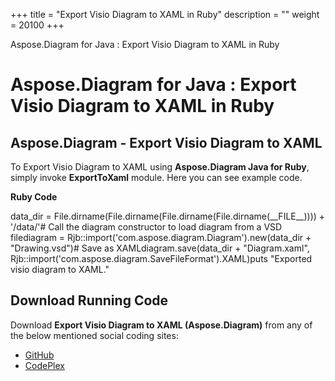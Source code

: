+++
title = "Export Visio Diagram to XAML in Ruby" 
description = "" 
weight = 20100 
+++

Aspose.Diagram for Java : Export Visio Diagram to XAML in Ruby  

# Aspose.Diagram for Java : Export Visio Diagram to XAML in Ruby


## Aspose.Diagram - Export Visio Diagram to XAML

To Export Visio Diagram to XAML using **Aspose.Diagram Java for Ruby**, simply invoke **ExportToXaml** module. Here you can see example code.

**Ruby Code**

data\_dir = File.dirname(File.dirname(File.dirname(File.dirname(\_\_FILE\_\_)))) + '/data/'# Call the diagram constructor to load diagram from a VSD filediagram = Rjb::import('com.aspose.diagram.Diagram').new(data\_dir + "Drawing.vsd")# Save as XAMLdiagram.save(data\_dir + "Diagram.xaml", Rjb::import('com.aspose.diagram.SaveFileFormat').XAML)puts "Exported visio diagram to XAML."

## Download Running Code

Download **Export Visio Diagram to XAML (Aspose.Diagram)** from any of the below mentioned social coding sites:

*   [GitHub](https://github.com/asposediagram/Aspose.Diagram-for-Java/blob/master/Plugins/Aspose_Diagram_Java_for_Ruby/lib/asposediagramjava/Export/exporttoxaml.rb)
*   [CodePlex](https://asposediagramjavaruby.codeplex.com/SourceControl/latest#lib/asposediagramjava/Export/exporttoxaml.rb)

